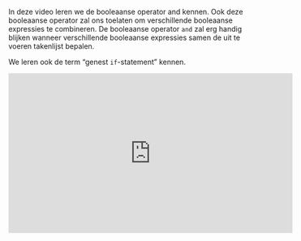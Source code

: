 In deze video leren we de booleaanse operator and kennen. Ook deze booleaanse operator zal ons toelaten om verschillende booleaanse expressies te combineren. De booleaanse operator <code>and</code> zal erg handig blijken wanneer verschillende booleaanse expressies samen de uit te voeren takenlijst bepalen.

We leren ook de term “genest <code>if</code>-statement” kennen.

<div align="center">
  <iframe width="560" height="315" src="https://www.youtube.com/embed/i7e_RhjIi6g" title="YouTube video player" frameborder="0" allow="accelerometer; autoplay; clipboard-write; encrypted-media; gyroscope; picture-in-picture; web-share" allowfullscreen></iframe>
</div>
